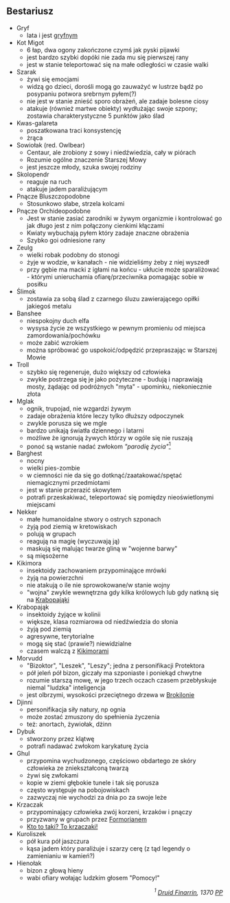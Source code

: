 ## Bestariusz
- <a id='b_gryf' pattern='[Gg]ryf*'>Gryf</a>
    - lata i jest [gryfnym](#b_gryf)
- <a id='b_migot' pattern='[Kk]o* [Mm]igo*'>Kot Migot</a>
    - 6 łap, dwa ogony zakończone czymś jak pyski pijawki
    - jest bardzo szybki dopóki nie zada mu się pierwszej rany
    - jest w stanie teleportować się na małe odległości w czasie walki
- <a id='b_szarak' pattern='[Ss]zarak*'>Szarak</a>
    - żywi się emocjami
    - widzą go dzieci, dorośli mogą go zauważyć w lustrze bądź po posypaniu potwora srebrnym pyłem(?)
    - nie jest w stanie znieść sporo obrażeń, ale zadaje bolesne ciosy
    - atakuje (również martwe obiekty) wydłużając swoje szpony; zostawia charakterystyczne 5 punktów jako ślad
- <a id='b_galareta' pattern='[Kk]was-galareta'>Kwas-galareta</a>
    - poszatkowana traci konsystencję
    - żrąca
- <a id='b_sowiolak' pattern='[Ss]owiołak*'>Sowiołak</a> (red. Owlbear)
    - Centaur, ale zrobiony z sowy i niedźwiedzia, cały w piórach
    - Rozumie ogólne znaczenie Starszej Mowy
    - jest jeszcze młody, szuka swojej rodziny
- <a id='b_stonoga' pattern='[Ss]kolopendr*'>Skolopendr</a>
    - reaguje na ruch
    - atakuje jadem paraliżującym
- <a id='b_bluszcz' pattern='Pnącz* Bluszczopodobn*'>Pnącze Bluszczopodobne</a>
    - Stosunkowo słabe, strzela kolcami
- <a id='b_orchidea' pattern='Pnącz* Orchideopodobn*'>Pnącze Orchideopodobne</a>
    - Jest w stanie zasiać zarodniki w żywym organizmie i kontrolować go jak długo jest z nim połączony cienkimi kłączami
    - Kwiaty wybuchają pyłem który zadaje znaczne obrażenia
    - Szybko goi odniesione rany
- <a id='b_zeulg' pattern='[Zz]eulg*'>Zeulg</a>
    - wielki robak podobny do stonogi
    - żyje w wodzie, w kanałach - nie widzieliśmy żeby z niej wyszedł
    - przy gębie ma macki z igłami na końcu - ukłucie może sparaliżować - którymi unieruchamia ofiarę/przeciwnika pomagając sobie w posiłku
- <a id='b_slimok' pattern='[Śś]limok*'>Ślimok</a>
    - zostawia za sobą ślad z czarnego śluzu zawierającego opiłki jakiegoś metalu
- <a id='b_banshee' pattern='Banshee'>Banshee</a>
    - niespokojny duch elfa
    - wysysa życie ze wszystkiego w pewnym promieniu od miejsca zamordowania/pochówku
    - może zabić wzrokiem
    - można spróbować go uspokoić/odpędzić przepraszając w Starszej Mowie
- <a id='b_troll' pattern='[Tt]roll*'>Troll</a>
    - szybko się regeneruje, dużo większy od człowieka
    - zwykle postrzega się je jako pożyteczne - budują i naprawiają mosty, żądając od podróżnych "myta" - upominku, niekoniecznie złota
- <a id='b_mglak' pattern='[Mm]glak*'>Mglak</a>
    - ognik, trupojad, nie wzgardzi żywym
    - zadaje obrażenia które leczy tylko dłuższy odpoczynek
    - zwykle porusza się we mgle
    - bardzo unikają światła dziennego i latarni
    - możliwe że ignorują żywych którzy w ogóle się nie ruszają
    - ponoć są wstanie nadać zwłokom _"parodię życia"_[<sup>1</sup>](#ad1)
- <a id='b_barghest' pattern='[Bb]arghest*'>Barghest</a>
    - nocny
    - wielki pies-zombie
    - w ciemności nie da się go dotknąć/zaatakować/spętać niemagicznymi przedmiotami
    - jest w stanie przerazić skowytem
    - potrafi przeskakiwać, teleportować się pomiędzy nieoświetlonymi miejscami
- <a id='b_nekker' pattern='[Nn]ekker*'>Nekker</a>
    - małe humanoidalne stwory o ostrych szponach
    - żyją pod ziemią w kretowiskach
    - polują w grupach
    - reagują na magię (wyczuwają ją)
    - maskują się malując twarze gliną w "wojenne barwy"
    - są mięsożerne
- <a id='b_kikimora' pattern='[Kk]ikimor*'>Kikimora</a>
    - insektoidy zachowaniem przypominające mrówki
    - żyją na powierzchni
    - nie atakują o ile nie sprowokowane/w stanie wojny
    - "wojna" zwykle wewnętrzna gdy kilka królowych lub gdy natkną się na [Krabopająki](#b_krabopajak)
- <a id='b_krabopajak' pattern='[Kk]rabopająk*'>Krabopająk</a>
    - insektoidy żyjące w kolinii
    - większe, klasa rozmiarowa od niedźwiedzia do słonia
    - żyją pod ziemią
    - agresywne, terytorialne
    - mogą się stać (prawie?) niewidzialne
    - czasem walczą z [Kikimorami](#b_kikimora)
- <a id='b_bizoktor' pattern='[Mm]orvudd*'>Morvudd</a>
    - "Bizoktor", "Leszek", "Leszy"; jedna z personifikacji Protektora
    - pół jeleń pół bizon, giczały ma szponiaste i poniekąd chwytne
    - rozumie starszą mowę, w jego trzech oczach czasem przebłyskuje niemal "ludzka" inteligencja
    - jest olbrzymi, wysokości przeciętnego drzewa w [Brokilonie](#l_brokilon)
- <a id='b_djinni' pattern='[Dd]jinni'>Djinni</a>
    - personifikacja siły natury, np ognia
    - może zostać zmuszony do spełnienia życzenia
    - też: anortach, żywiołak, dżinn
- <a id='b_dybuk' pattern='[Dd]ybuk*'>Dybuk</a>
    - stworzony przez klątwę
    - potrafi nadawać zwłokom karykaturę życia
- <a id='b_ghul' pattern='[Gg]hul*'>Ghul</a>
    - przypomina wychudzonego, częściowo obdartego ze skóry człowieka ze zniekształconą twarzą
    - żywi się zwłokami
    - kopie w ziemi głębokie tunele i tak się porusza
    - często występuje na pobojowiskach
    - zazwyczaj nie wychodzi za dnia po za swoje leże
- <a id='b_krzaczak' pattern='[Kk]rzaczak*'>Krzaczak</a>
    - przypominający człowieka zwój korzeni, krzaków i pnączy
    - przyzwany w grupach przez [Formorianem](#p_formorian)
    - [Kto to taki? To krzaczaki!](https://www.youtube.com/watch?v=PHnEKSFy3cU)
- <a id='b_kuroliszek' pattern='[Kk]urolisz*'>Kuroliszek</a>
    - pół kura pół jaszczura
    - kąsa jadem który paraliżuje i szarzy cerę (z tąd legendy o zamienianiu w kamień?)
- <a id='b_hienolak' pattern='[Hh]ienołak*'>Hienołak</a>
    - bizon z głową hieny
    - wabi ofiary wołając ludzkim głosem "Pomocy!"
<div align="right"><i><a id='ad1'></a><sup>1</sup>
<a href="https://nipsufn.github.io/journal.html#p_druid_finarrin">Druid Finarrin</a>, 1370 <a href="https://translate.google.com/#view=home&op=translate&sl=en&tl=la&text=after%20landing">PP</a>
</i></div>